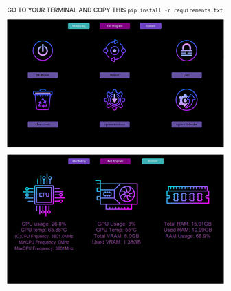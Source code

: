 GO TO YOUR TERMINAL AND COPY THIS
`pip install -r requirements.txt`

![Monitor Screenshot](images/photo1.PNG)

![System Screenshot](images/photo2.PNG)